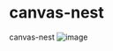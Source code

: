 # canvas-nest
canvas-nest
![image](https://github.com/eithwa/canvas-nest/assets/26001028/1c2af3fb-bf76-48a3-a8f3-52bbec9568f6)
